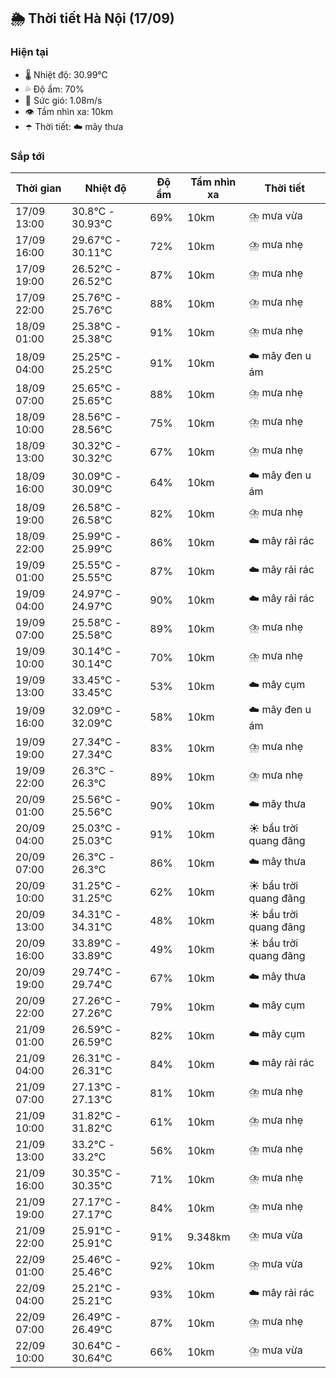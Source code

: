 ## 🌦️ Thời tiết Hà Nội (17/09)

### Hiện tại

- 🌡️ Nhiệt độ: 30.99℃
- 💦 Độ ẩm: 70%
- 💨 Sức gió: 1.08m/s
- 👁️ Tầm nhìn xa: 10km
- ☂️ Thời tiết: ☁️ mây thưa

### Sắp tới

| Thời gian | Nhiệt độ | Độ ẩm | Tầm nhìn xa | Thời tiết |
| --- | --- | --- | --- | --- |
| 17/09 13:00 | 30.8℃ - 30.93℃ | 69% | 10km | ⛈️ mưa vừa |
| 17/09 16:00 | 29.67℃ - 30.11℃ | 72% | 10km | ⛈️ mưa nhẹ |
| 17/09 19:00 | 26.52℃ - 26.52℃ | 87% | 10km | ⛈️ mưa nhẹ |
| 17/09 22:00 | 25.76℃ - 25.76℃ | 88% | 10km | ⛈️ mưa nhẹ |
| 18/09 01:00 | 25.38℃ - 25.38℃ | 91% | 10km | ⛈️ mưa nhẹ |
| 18/09 04:00 | 25.25℃ - 25.25℃ | 91% | 10km | ☁️ mây đen u ám |
| 18/09 07:00 | 25.65℃ - 25.65℃ | 88% | 10km | ⛈️ mưa nhẹ |
| 18/09 10:00 | 28.56℃ - 28.56℃ | 75% | 10km | ⛈️ mưa nhẹ |
| 18/09 13:00 | 30.32℃ - 30.32℃ | 67% | 10km | ⛈️ mưa nhẹ |
| 18/09 16:00 | 30.09℃ - 30.09℃ | 64% | 10km | ☁️ mây đen u ám |
| 18/09 19:00 | 26.58℃ - 26.58℃ | 82% | 10km | ⛈️ mưa nhẹ |
| 18/09 22:00 | 25.99℃ - 25.99℃ | 86% | 10km | ☁️ mây rải rác |
| 19/09 01:00 | 25.55℃ - 25.55℃ | 87% | 10km | ☁️ mây rải rác |
| 19/09 04:00 | 24.97℃ - 24.97℃ | 90% | 10km | ☁️ mây rải rác |
| 19/09 07:00 | 25.58℃ - 25.58℃ | 89% | 10km | ⛈️ mưa nhẹ |
| 19/09 10:00 | 30.14℃ - 30.14℃ | 70% | 10km | ⛈️ mưa nhẹ |
| 19/09 13:00 | 33.45℃ - 33.45℃ | 53% | 10km | ☁️ mây cụm |
| 19/09 16:00 | 32.09℃ - 32.09℃ | 58% | 10km | ☁️ mây đen u ám |
| 19/09 19:00 | 27.34℃ - 27.34℃ | 83% | 10km | ⛈️ mưa nhẹ |
| 19/09 22:00 | 26.3℃ - 26.3℃ | 89% | 10km | ⛈️ mưa nhẹ |
| 20/09 01:00 | 25.56℃ - 25.56℃ | 90% | 10km | ☁️ mây thưa |
| 20/09 04:00 | 25.03℃ - 25.03℃ | 91% | 10km | ☀️ bầu trời quang đãng |
| 20/09 07:00 | 26.3℃ - 26.3℃ | 86% | 10km | ☁️ mây thưa |
| 20/09 10:00 | 31.25℃ - 31.25℃ | 62% | 10km | ☀️ bầu trời quang đãng |
| 20/09 13:00 | 34.31℃ - 34.31℃ | 48% | 10km | ☀️ bầu trời quang đãng |
| 20/09 16:00 | 33.89℃ - 33.89℃ | 49% | 10km | ☀️ bầu trời quang đãng |
| 20/09 19:00 | 29.74℃ - 29.74℃ | 67% | 10km | ☁️ mây thưa |
| 20/09 22:00 | 27.26℃ - 27.26℃ | 79% | 10km | ☁️ mây cụm |
| 21/09 01:00 | 26.59℃ - 26.59℃ | 82% | 10km | ☁️ mây cụm |
| 21/09 04:00 | 26.31℃ - 26.31℃ | 84% | 10km | ☁️ mây rải rác |
| 21/09 07:00 | 27.13℃ - 27.13℃ | 81% | 10km | ⛈️ mưa nhẹ |
| 21/09 10:00 | 31.82℃ - 31.82℃ | 61% | 10km | ⛈️ mưa nhẹ |
| 21/09 13:00 | 33.2℃ - 33.2℃ | 56% | 10km | ⛈️ mưa nhẹ |
| 21/09 16:00 | 30.35℃ - 30.35℃ | 71% | 10km | ⛈️ mưa nhẹ |
| 21/09 19:00 | 27.17℃ - 27.17℃ | 84% | 10km | ⛈️ mưa nhẹ |
| 21/09 22:00 | 25.91℃ - 25.91℃ | 91% | 9.348km | ⛈️ mưa vừa |
| 22/09 01:00 | 25.46℃ - 25.46℃ | 92% | 10km | ⛈️ mưa vừa |
| 22/09 04:00 | 25.21℃ - 25.21℃ | 93% | 10km | ☁️ mây rải rác |
| 22/09 07:00 | 26.49℃ - 26.49℃ | 87% | 10km | ⛈️ mưa nhẹ |
| 22/09 10:00 | 30.64℃ - 30.64℃ | 66% | 10km | ⛈️ mưa vừa |
